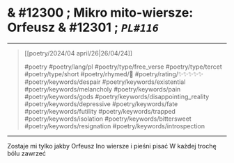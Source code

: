 # & #12300 ; Mikro mito-wiersze: Orfeusz & #12301 ; *`PL#116`*

---

> [[poetry/2024/04 april/26|26/04/24]]
> 
> #poetry 
> #poetry/lang/pl 
> #poetry/type/free_verse #poetry/type/tercet #poetry/type/short 
> #poetry/rhymed/🔴 
> #poetry/rating/✨✨✨✨✨ 
> #poetry/keywords/despair #poetry/keywords/existential #poetry/keywords/melancholy #poetry/keywords/pain #poetry/keywords/gods #poetry/keywords/disappointing_reality #poetry/keywords/depressive #poetry/keywords/fate #poetry/keywords/futility #poetry/keywords/trapped #poetry/keywords/isolation #poetry/keywords/bittersweet #poetry/keywords/resignation #poetry/keywords/introspection 

---

Zostaje mi tylko jakby Orfeusz
Ino wiersze i pieśni pisać
W każdej trochę bólu zawrzeć
